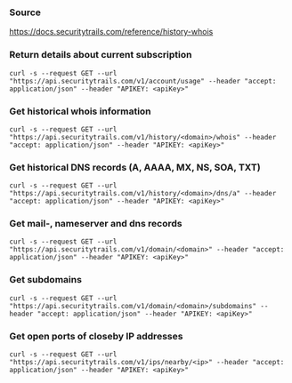 ### Source
https://docs.securitytrails.com/reference/history-whois

### Return details about current subscription
```
curl -s --request GET --url "https://api.securitytrails.com/v1/account/usage" --header "accept: application/json" --header "APIKEY: <apiKey>"
```

### Get historical whois information
```
curl -s --request GET --url "https://api.securitytrails.com/v1/history/<domain>/whois" --header "accept: application/json" --header "APIKEY: <apiKey>"
```

### Get historical DNS records (A, AAAA, MX, NS, SOA, TXT)
```
curl -s --request GET --url "https://api.securitytrails.com/v1/history/<domain>/dns/a" --header "accept: application/json" --header "APIKEY: <apiKey>"
```

### Get mail-, nameserver and dns records
```
curl -s --request GET --url "https://api.securitytrails.com/v1/domain/<domain>" --header "accept: application/json" --header "APIKEY: <apiKey>"
```

### Get subdomains
```
curl -s --request GET --url "https://api.securitytrails.com/v1/domain/<domain>/subdomains" --header "accept: application/json" --header "APIKEY: <apiKey>"
```

### Get open ports of closeby IP addresses
```
curl -s --request GET --url "https://api.securitytrails.com/v1/ips/nearby/<ip>" --header "accept: application/json" --header "APIKEY: <apiKey>"
```


